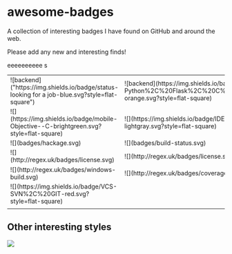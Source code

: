 # awesome-badges

A collection of interesting badges I have found on GitHub and around the web.

Please add any new and interesting finds!

<div>

<section>

<table>

<tbody>

<tr>

<td>![backend]("https://img.shields.io/badge/status-looking for a job-blue.svg?style=flat-square")</td>

<td>![backend](https://img.shields.io/badge/back--end-Python%2C%20Flask%2C%20C%23%2C%20C%2FC%2B%2B%2C%20PHP-orange.svg?style=flat-square)</td>
eeeeeeeeee
<td>![frontend](https://img.shields.io/badge/front--end-javascript%2C%20jQuery-blue.svg?style=flat-square)</td>
s
</tr>

<tr>

<td>![](https://img.shields.io/badge/mobile-Objective--C-brightgreen.svg?style=flat-square)</td>

<td>![](https://img.shields.io/badge/IDE-Pycharm%2C%20SublimeText3-lightgray.svg?style=flat-square)</td>

<td>![](badges/blog.svg)</td>

</tr>

<tr>

<td>![](badges/hackage.svg)</td>

<td>![](badges/build-status.svg)</td>

<td>![](http://regex.uk/badges/hackage.svg)</td>

</tr>

<tr>

<td>![](http://regex.uk/badges/license.svg)</td>

<td>![](http://regex.uk/badges/license.svg)</td>

<td>![](http://regex.uk/badges/unix-build.svg)</td>

</tr>

<tr>

<td>![](http://regex.uk/badges/windows-build.svg)</td>

<td>![](http://regex.uk/badges/coverage.svg)</td>

<td>![](https://camo.githubusercontent.com/d459b7a029d0fcbedc4b81848019a62b3fa01ca1/687474703a2f2f696d672e736869656c64732e696f2f707970692f762f7261696e626f7773747265616d2e7376673f7374796c653d666c61742d737175617265)</td>

</tr>

<tr>

<td>![](https://img.shields.io/badge/VCS-SVN%2C%20GIT-red.svg?style=flat-square)</td>

<td></td>

<td></td>

</tr>

<tr>

<td></td>

<td></td>

<td></td>

</tr>

</tbody>

</table>

</section>

<section>

# Other interesting styles

![](https://raw.githubusercontent.com/tonsky/FiraCode/master/fira_code_patreon.png)

</section>

</div>

